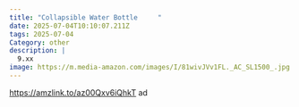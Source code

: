 ```yaml
---
title: "Collapsible Water Bottle     "
date: 2025-07-04T10:10:07.211Z
tags: 2025-07-04
Category: other
description: |
  9.xx
image: https://m.media-amazon.com/images/I/81wivJVv1FL._AC_SL1500_.jpg
---
```

https://amzlink.to/az00Qxv6iQhkT ad